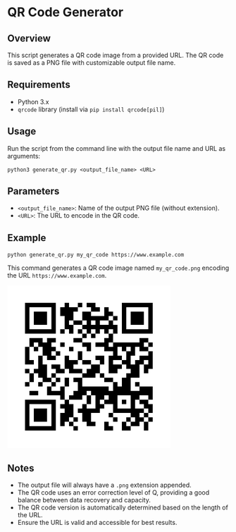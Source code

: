 # QR Code Generator

## Overview
This script generates a QR code image from a provided URL. The QR code is saved as a PNG file with customizable output file name.

## Requirements
- Python 3.x
- `qrcode` library (install via `pip install qrcode[pil]`)

## Usage
Run the script from the command line with the output file name and URL as arguments:

```
python3 generate_qr.py <output_file_name> <URL>
```

## Parameters
- `<output_file_name>`: Name of the output PNG file (without extension).
- `<URL>`: The URL to encode in the QR code.

## Example
```
python generate_qr.py my_qr_code https://www.example.com
```
This command generates a QR code image named `my_qr_code.png` encoding the URL `https://www.example.com`.

![QR Code](my_qr_code.png)

## Notes
- The output file will always have a `.png` extension appended.
- The QR code uses an error correction level of Q, providing a good balance between data recovery and capacity.
- The QR code version is automatically determined based on the length of the URL.
- Ensure the URL is valid and accessible for best results.